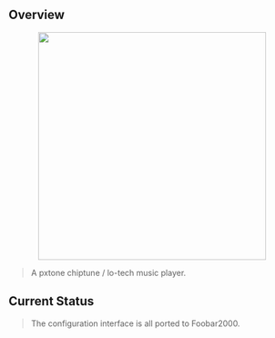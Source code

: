 ## Overview

<div align=center><img src="https://github.com/Etercyber/foo_input_notsofatso/blob/master/logo.png" width="400px"/></div>

> A pxtone chiptune / lo-tech music player.<br>

## Current Status
> The configuration interface is all ported to Foobar2000.<br>
